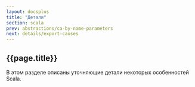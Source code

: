 ```yaml
---
layout: docsplus
title: "Детали"
section: scala
prev: abstractions/ca-by-name-parameters
next: details/export-causes
---
```


## {{page.title}}

В этом разделе описаны уточняющие детали некоторых особенностей Scala.
